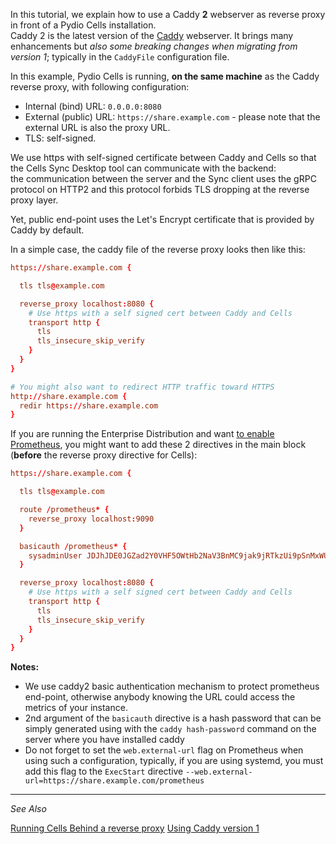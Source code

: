 In this tutorial, we explain how to use a Caddy **2** webserver as reverse proxy in front of a Pydio Cells installation.  
Caddy 2 is the latest version of the [Caddy](https://caddyserver.com) webserver. It brings many enhancements but _also some breaking changes when migrating from version 1_; typically in the `CaddyFile` configuration file.

In this example, Pydio Cells is running, **on the same machine** as the Caddy reverse proxy, with following configuration:

- Internal (bind) URL: `0.0.0.0:8080`
- External (public) URL: `https://share.example.com` - please note that the external URL is also the proxy URL.
- TLS: self-signed.

We use https with self-signed certificate between Caddy and Cells so that the Cells Sync Desktop tool can communicate with the backend:  
the communication between the server and the Sync client uses the gRPC protocol on HTTP2 and this protocol forbids TLS dropping at the reverse proxy layer.

Yet, public end-point uses the Let's Encrypt certificate that is provided by Caddy by default.

In a simple case, the caddy file of the reverse proxy looks then like this:

```conf
https://share.example.com {

  tls tls@example.com

  reverse_proxy localhost:8080 {
    # Use https with a self signed cert between Caddy and Cells
    transport http {
      tls
      tls_insecure_skip_verify
    }
  }
}

# You might also want to redirect HTTP traffic toward HTTPS  
http://share.example.com {
  redir https://share.example.com
}
```

If you are running the Enterprise Distribution and want [to enable Prometheus](en/docs/kb/deployment/monitoring-cells-prometheus-grafana), you might want to add these 2 directives in the main block (**before** the reverse proxy directive for Cells):

```conf
https://share.example.com {

  tls tls@example.com

  route /prometheus* {
    reverse_proxy localhost:9090
  }

  basicauth /prometheus* {
    sysadminUser JDJhJDE0JGZad2Y0VHF5OWtHb2NaV3BnMC9jak9jRTkzUi9pSnMxWUM0cmxMWVhJSFguaWtCYnYxdEZt
  }

  reverse_proxy localhost:8080 {
    # Use https with a self signed cert between Caddy and Cells
    transport http {
      tls
      tls_insecure_skip_verify
    }
  }
}
```

**Notes:**

- We use caddy2 basic authentication mechanism to protect prometheus end-point, otherwise anybody knowing the URL could access the metrics of your instance.
- 2nd argument of the `basicauth` directive is a hash password that can be simply generated using with the `caddy hash-password` command on the server where you have installed caddy
- Do not forget to set the `web.external-url` flag on Prometheus when using such a configuration, typically, if you are using systemd, you must add this flag to the `ExecStart` directive `--web.external-url=https://share.example.com/prometheus`

--------------------------------------------------------------------------------------------------------
_See Also_

[Running Cells Behind a reverse proxy](en/docs/cells/v2/run-cells-behind-proxy)
[Using Caddy version 1](en/docs/kb/deployment/running-cells-behind-caddy-reverse-proxy)
